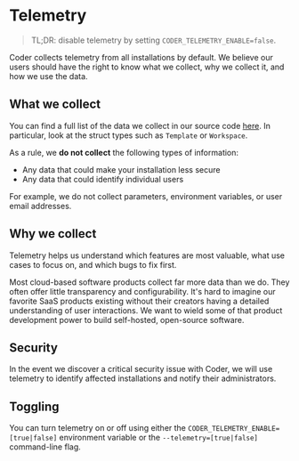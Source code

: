# Telemetry

<blockquote class="info">
TL;DR: disable telemetry by setting <code>CODER_TELEMETRY_ENABLE=false</code>.
</blockquote>

Coder collects telemetry from all installations by default. We believe our users
should have the right to know what we collect, why we collect it, and how we use
the data.

## What we collect

You can find a full list of the data we collect in our source code
[here](https://github.com/coder/coder/blob/main/coderd/telemetry/telemetry.go).
In particular, look at the struct types such as `Template` or `Workspace`.

As a rule, we **do not collect** the following types of information:

- Any data that could make your installation less secure
- Any data that could identify individual users

For example, we do not collect parameters, environment variables, or user email
addresses.

## Why we collect

Telemetry helps us understand which features are most valuable, what use cases
to focus on, and which bugs to fix first.

Most cloud-based software products collect far more data than we do. They often
offer little transparency and configurability. It's hard to imagine our favorite
SaaS products existing without their creators having a detailed understanding of
user interactions. We want to wield some of that product development power to
build self-hosted, open-source software.

## Security

In the event we discover a critical security issue with Coder, we will use
telemetry to identify affected installations and notify their administrators.

## Toggling

You can turn telemetry on or off using either the
`CODER_TELEMETRY_ENABLE=[true|false]` environment variable or the
`--telemetry=[true|false]` command-line flag.
